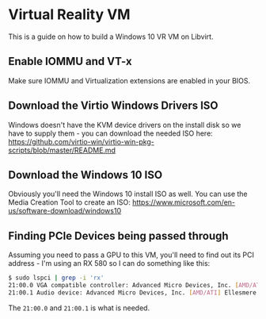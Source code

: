 # Virtual Reality VM

This is a guide on how to build a Windows 10 VR VM on Libvirt.

## Enable IOMMU and VT-x

Make sure IOMMU and Virtualization extensions are enabled in your BIOS.

## Download the Virtio Windows Drivers ISO

Windows doesn't have the KVM device drivers on the install disk so we have to supply them - you can download the needed ISO here: https://github.com/virtio-win/virtio-win-pkg-scripts/blob/master/README.md

## Download the Windows 10 ISO

Obviously you'll need the Windows 10 install ISO as well.  You can use the Media Creation Tool to create an ISO: https://www.microsoft.com/en-us/software-download/windows10

## Finding PCIe Devices being passed through

Assuming you need to pass a GPU to this VM, you'll need to find out its PCI address - I'm using an RX 580 so I can do something like this:

```bash
$ sudo lspci | grep -i 'rx'
21:00.0 VGA compatible controller: Advanced Micro Devices, Inc. [AMD/ATI] Ellesmere [Radeon RX 470/480/570/570X/580/580X/590] (rev e7)
21:00.1 Audio device: Advanced Micro Devices, Inc. [AMD/ATI] Ellesmere HDMI Audio [Radeon RX 470/480 / 570/580/590]
```

The `21:00.0` and `21:00.1` is what is needed.